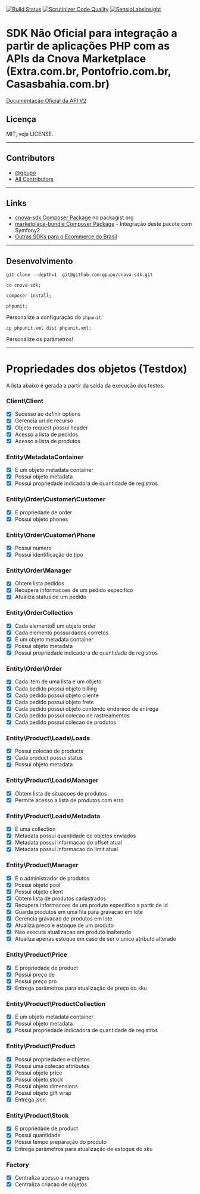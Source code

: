 [![Build Status](https://secure.travis-ci.org/gpupo/cnova-sdk.png?branch=master)](http://travis-ci.org/gpupo/cnova-sdk)
[![Scrutinizer Code Quality](https://scrutinizer-ci.com/g/gpupo/cnova-sdk/badges/quality-score.png?b=master)](https://scrutinizer-ci.com/g/gpupo/cnova-sdk/?branch=master)
[![SensioLabsInsight](https://insight.sensiolabs.com/projects/a8e4deb5-33f2-4d4b-b5f8-9d9310c6439c/mini.png)](https://insight.sensiolabs.com/projects/a8e4deb5-33f2-4d4b-b5f8-9d9310c6439c)

# SDK Não Oficial para integração a partir de aplicações PHP com as APIs da Cnova Marketplace (Extra.com.br, Pontofrio.com.br, Casasbahia.com.br)


[Documentação Oficial da API V2](https://desenvolvedores.cnova.com/api-portal/docs/apilojista/main/getting-started.html)

## Licença

MIT, veja LICENSE.

---

## Contributors

- [@gpupo](https://github.com/gpupo)
- [All Contributors](https://github.com/gpupo/cnova-sdk/contributors)

---

## Links

* [cnova-sdk Composer Package](https://packagist.org/packages/gpupo/cnova-sdk) no packagist.org
* [marketplace-bundle Composer Package](https://packagist.org/packages/gpupo/marketplace-bundle) - Integração deste pacote com Symfony2
* [Outras SDKs para o Ecommerce do Brasil](https://github.com/gpupo/common-sdk)

---

## Desenvolvimento

    git clone --depth=1  git@github.com:gpupo/cnova-sdk.git

    cd cnova-sdk;

    composer install;

    phpunit;


Personalize a configuração do ``phpunit``:

    cp phpunit.xml.dist phpunit.xml;

Personalize os parâmetros!


---

# Propriedades dos objetos (Testdox)

<!--
Comando para geração da lista:

phpunit --testdox | grep -vi php |  sed "s/.*\[/-&/" | sed 's/.*Gpupo.*/&\'$'\n/g' | sed 's/.*Gpupo.*/&\'$'\n/g' | sed 's/Gpupo\\Tests\\CnovaSdk\\/### /g' > Resources/logs/testdox.txt
-->

A lista abaixo é gerada a partir da saída da execução dos testes:

### Client\Client


- [x] Sucesso ao definir options
- [x] Gerencia uri de recurso
- [x] Objeto request possui header
- [x] Acesso a lista de pedidos
- [x] Acesso a lista de produtos

### Entity\MetadataContainer


- [x] É um objeto metadata container
- [x] Possui objeto metadata
- [x] Possui propriedade indicadora de quantidade de registros

### Entity\Order\Customer\Customer


- [x] É propriedade de order
- [x] Possui objeto phones

### Entity\Order\Customer\Phone


- [x] Possui numero
- [x] Possui identificação de tipo

### Entity\Order\Manager


- [x] Obtem lista pedidos
- [x] Recupera informacoes de um pedido especifico
- [x] Atualiza status de um pedido

### Entity\OrderCollection


- [x] Cada elementoÉ um objeto order
- [x] Cada elemento possui dados corretos
- [x] É um objeto metadata container
- [x] Possui objeto metadata
- [x] Possui propriedade indicadora de quantidade de registros

### Entity\Order\Order


- [x] Cada item de uma lista e um objeto
- [x] Cada pedido possui objeto billing
- [x] Cada pedido possui objeto cliente
- [x] Cada pedido possui objeto frete
- [x] Cada pedido possui objeto contendo endereco de entrega
- [x] Cada pedido possui colecao de rastreamentos
- [x] Cada pedido possui colecao de produtos

### Entity\Product\Loads\Loads


- [x] Possui colecao de products
- [x] Cada product possui status
- [x] Possui objeto metadata

### Entity\Product\Loads\Manager


- [x] Obtem lista de situacoes de produtos
- [x] Permite acesso a lista de produtos com erro

### Entity\Product\Loads\Metadata


- [x] É uma collection
- [x] Metadata possui quantidade de objetos enviados
- [x] Metadata possui informacao do offset atual
- [x] Metadata possui informacao do limit atual

### Entity\Product\Manager


- [x] É o administrador de produtos
- [x] Possui objeto pool
- [x] Possui objeto client
- [x] Obtem lista de produtos cadastrados
- [x] Recupera informacoes de um produto especifico a partir de id
- [x] Guarda produtos em uma fila para gravacao em lote
- [x] Gerencia gravacao de produtos em lote
- [x] Atualiza preco e estoque de um produto
- [x] Nao executa atualizacao em produto inalterado
- [x] Atualiza apenas estoque em caso de ser o unico atributo alterado

### Entity\Product\Price


- [x] É propriedade de product
- [x] Possui preço de
- [x] Possui preço pro
- [x] Entrega parâmetros para atualização de preço do sku

### Entity\Product\ProductCollection


- [x] É um objeto metadata container
- [x] Possui objeto metadata
- [x] Possui propriedade indicadora de quantidade de registros

### Entity\Product\Product


- [x] Possui propriedades e objetos
- [x] Possui uma colecao attributes
- [x] Possui objeto price
- [x] Possui objeto stock
- [x] Possui objeto dimensions
- [x] Possui objeto gift wrap
- [x] Entrega json

### Entity\Product\Stock


- [x] É propriedade de product
- [x] Possui quantidade
- [x] Possui tempo preparação do produto
- [x] Entrega parâmetros para atualização de estoque do sku

### Factory


- [x] Centraliza acesso a managers
- [x] Centraliza criacao de objetos
